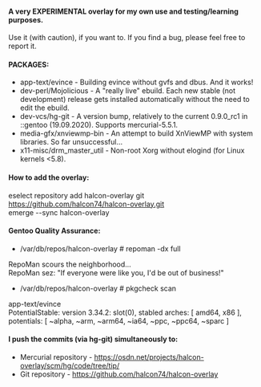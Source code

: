 #### A very EXPERIMENTAL overlay for my own use and testing/learning purposes.

Use it (with caution), if you want to.
If you find a bug, please feel free to report it.

#### PACKAGES:

* app-text/evince - Building evince without gvfs and dbus. And it works!
* dev-perl/Mojolicious - A "really live" ebuild. Each new stable (not development) release gets installed automatically without the need to edit the ebuild.
* dev-vcs/hg-git - A version bump, relatively to the current 0.9.0_rc1 in ::gentoo (19.09.2020). Supports mercurial-5.5.1.
* media-gfx/xnviewmp-bin - An attempt to build XnViewMP with system libraries. So far unsuccessful...
* x11-misc/drm_master_util - Non-root Xorg without elogind (for Linux kernels <5.8).

#### How to add the overlay:
  
eselect repository add halcon-overlay git https://github.com/halcon74/halcon-overlay.git  
emerge --sync halcon-overlay  

#### Gentoo Quality Assurance:

* /var/db/repos/halcon-overlay # repoman -dx full
  
RepoMan scours the neighborhood...  
RepoMan sez: "If everyone were like you, I'd be out of business!"  

* /var/db/repos/halcon-overlay # pkgcheck scan
  
app-text/evince  
  PotentialStable: version 3.34.2: slot(0), stabled arches: [ amd64, x86 ], potentials: [ ~alpha, ~arm, ~arm64, ~ia64, ~ppc, ~ppc64, ~sparc ]  

#### I push the commits (via hg-git) simultaneously to:

* Mercurial repository - https://osdn.net/projects/halcon-overlay/scm/hg/code/tree/tip/
* Git repository - https://github.com/halcon74/halcon-overlay
 